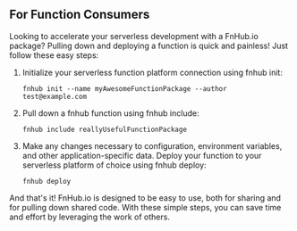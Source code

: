 ## For Function Consumers

Looking to accelerate your serverless development with a FnHub.io package? Pulling down and deploying a function is quick and painless! Just follow these easy steps:

1. Initialize your serverless function platform connection using fnhub init:

    `fnhub init --name myAwesomeFunctionPackage --author test@example.com`


2. Pull down a fnhub function using fnhub include:

    `fnhub include reallyUsefulFunctionPackage`


3. Make any changes necessary to configuration, environment variables, and other application-specific data.
Deploy your function to your serverless platform of choice using fnhub deploy:

    `fnhub deploy`

And that's it! FnHub.io is designed to be easy to use, both for sharing and for pulling down shared code. With these simple steps, you can save time and effort by leveraging the work of others.

